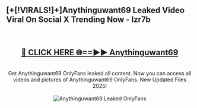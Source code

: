 <h2>[+[!VIRALS!]+]Anythinguwant69 Leaked Video Viral On Social X Trending Now - lzr7b</h2>
<br>
<div align="center">
<h2><a href="https://libra.edu.pl?Anythinguwant69" rel="nofollow">🔴 CLICK HERE 🌐==►► Anythinguwant69</a></h2>
<br>
Get Anythinguwant69 OnlyFans leaked all content. Now you can access all videos and pictures of Anythinguwant69 OnlyFans. New Updated Files 2025!
<br>
<br>
<a href="https://libra.edu.pl?Anythinguwant69" rel="nofollow" data-target="animated-image.originalLink"><img src="https://i.ibb.co.com/WyWwxjT/player-gif2.gif" alt="Anythinguwant69 Leaked OnlyFans" style="max-width: 100%; display: inline-block;" data-target="animated-image.originalImage"></a>
</div>
<br>